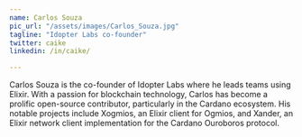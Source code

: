 ```yaml
---
name: Carlos Souza
pic_url: "/assets/images/Carlos_Souza.jpg"
tagline: "Idopter Labs co-founder"
twitter: caike
linkedin: /in/caike/

---
```

Carlos Souza is the co-founder of Idopter Labs where he leads teams using Elixir. With a passion for blockchain technology, Carlos has become a prolific open-source contributor, particularly in the Cardano ecosystem. His notable projects include Xogmios, an Elixir client for Ogmios, and Xander, an Elixir network client implementation for the Cardano Ouroboros protocol.